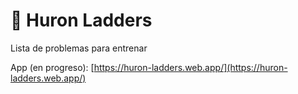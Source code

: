 # 🦦 Huron Ladders
Lista de problemas para entrenar

App (en progreso): [https://huron-ladders.web.app/](https://huron-ladders.web.app/)